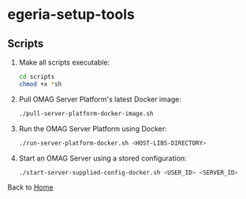 # egeria-setup-tools

## Scripts

1. Make all scripts executable:

   ```sh
   cd scripts
   chmod +x *sh
   ```

1. Pull OMAG Server Platform's latest Docker image:

   ```sh
   ./pull-server-platform-docker-image.sh
   ```

1. Run the OMAG Server Platform using Docker:

   ```sh
   ./run-server-platform-docker.sh <HOST-LIBS-DIRECTORY>
   ```

1. Start an OMAG Server using a stored configuration:

   ```sh
   ./start-server-supplied-config-docker.sh <USER_ID> <SERVER_ID>
   ```

Back to [Home](/../../)
